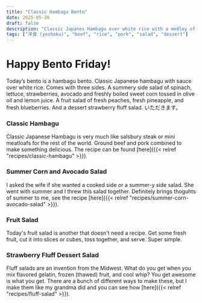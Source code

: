 ```yaml
---
title: "Classic Hambagu Bento"
date: 2025-05-30
draft: false
description: "Classic Japanes Hambagu over white rice with a medley of salads on the side"
tags: ["洋食 (yoshoku)", "beef", "rice", "pork", "salad", "dessert"]
---
```



# Happy Bento Friday!

Today’s bento is a hambagu bento. Classic Japanese hambagu with sauce over white rice. Comes with three sides. A summery side salad of spinach, lettuce, strawberries, avocado and freshly boiled sweet corn tossed in olive oil and lemon juice. A fruit salad of fresh peaches, fresh pineapple, and fresh blueberries. And a dessert strawberry fluff salad. いただきます。

### Classic Hambagu
Classic Japanese Hambagu is very much like salsbury steak or mini meatloafs for the rest of the world. Ground beef and pork combined to make something delicious. The recipe can be found [here]({{< relref "recipes/classic-hambagu" >}}).

### Summer Corn and Avocado Salad
I asked the wife if she wanted a cooked side or a summer-y side salad. She went with summer and I threw this salad together. Definitely brings thoguhts of summer to me, see the recipe [here]({{< relref "recipes/summer-corn-avocado-salad" >}}).

### Fruit Salad
Today's fruit salad is another that doesn't need a recipe. Get some fresh fruit, cut it into slices or cubes, toss together, and serve. Super simple.

### Strawberry Fluff Dessert Salad
Fluff salads are an invention from the Midwest. What do you get when you mix flavored gelatin, frozen (thawed) fruit, and cool whip? You get awesome is what you get. There are a bunch of different ways to make these, but I make them like my grandma did and you can see how [here]({{< relref "recipes/fluff-salad" >}}).


